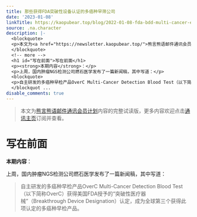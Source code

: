 ```yaml
---
title: 那些获得FDA突破性设备认证的多癌种早筛公司
date: '2023-01-08'
linkTitle: https://kaopubear.top/blog/2022-01-08-fda-bdd-multi-cancer-early-detection/
source: .na.character
description: |-
  <blockquote>
  <p>本文为<a href="https://newsletter.kaopubear.top/">熊言熊语邮件通讯会员计划</a>内容的完整试读版，更多内容欢迎点击<a href="https://newsletter.kaopubear.top/">通讯主页</a>订阅并查看。</p>
  </blockquote>
  <!-- more -->
  <h1 id="写在前面">写在前面</h1>
  <p><strong>本期内容</strong>：</p>
  <p>上周，国内肿瘤NGS检测公司燃石医学发布了一篇新闻稿，其中写道：</p>
  <blockquote>
  <p>自主研发的多癌种早检产品OverC Multi-Cancer Detection Blood Test（以下简称OverC）获得美国FDA授予的“突破性医疗器械”（Breakthrough Device Designation）认定，成为全球第三个获得此项认定的多癌种早检产品。</p>
  </blockquot ...
disable_comments: true
---
```

<blockquote>
<p>本文为<a href="https://newsletter.kaopubear.top/">熊言熊语邮件通讯会员计划</a>内容的完整试读版，更多内容欢迎点击<a href="https://newsletter.kaopubear.top/">通讯主页</a>订阅并查看。</p>
</blockquote>
<!-- more -->
<h1 id="写在前面">写在前面</h1>
<p><strong>本期内容</strong>：</p>
<p>上周，国内肿瘤NGS检测公司燃石医学发布了一篇新闻稿，其中写道：</p>
<blockquote>
<p>自主研发的多癌种早检产品OverC Multi-Cancer Detection Blood Test（以下简称OverC）获得美国FDA授予的“突破性医疗器械”（Breakthrough Device Designation）认定，成为全球第三个获得此项认定的多癌种早检产品。</p>
</blockquot ...